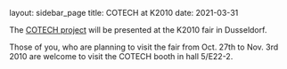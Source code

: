 layout: sidebar_page
title: COTECH at K2010
date: 2021-03-31

The [COTECH project](/node/18) will be presented at the K2010 fair in Dusseldorf.
<!--break-->
Those of you, who are planning to visit the fair from Oct. 27th to Nov. 3rd 2010 are welcome to visit the COTECH booth in hall 5/E22-2.
